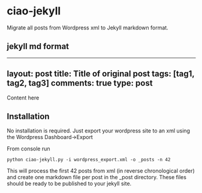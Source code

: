 # ciao-jekyll

Migrate all posts from Wordpress xml to Jekyll markdown format.

## jekyll md format

  ---
  layout: post
  title: Title of original post 
  tags: [tag1, tag2, tag3]
  comments: true
  type: post
  ---
  
  Content here 
  
## Installation
No installation is required. Just export your wordpress site to an xml using the Wordpress Dashboard->Export

From console run 

    python ciao-jekyll.py -i wordpress_export.xml -o _posts -n 42
  This will process the first 42 posts from xml (in reverse chronological order) and create one markdown file per post in the _post directory. These files should be ready to be published to your jekyll site.
  
  
